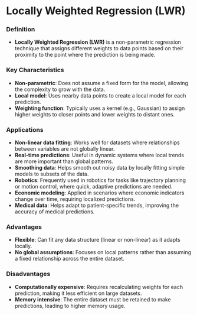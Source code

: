 # Locally Weighted Regression (LWR) 

### Definition
- **Locally Weighted Regression (LWR)** is a non-parametric regression technique that assigns different weights to data points based on their proximity to the point where the prediction is being made.

### Key Characteristics
- **Non-parametric**: Does not assume a fixed form for the model, allowing the complexity to grow with the data.
- **Local model**: Uses nearby data points to create a local model for each prediction.
- **Weighting function**: Typically uses a kernel (e.g., Gaussian) to assign higher weights to closer points and lower weights to distant ones.

### Applications
- **Non-linear data fitting**: Works well for datasets where relationships between variables are not globally linear.
- **Real-time predictions**: Useful in dynamic systems where local trends are more important than global patterns.
- **Smoothing data**: Helps smooth out noisy data by locally fitting simple models to subsets of the data.
- **Robotics**: Frequently used in robotics for tasks like trajectory planning or motion control, where quick, adaptive predictions are needed.
- **Economic modeling**: Applied in scenarios where economic indicators change over time, requiring localized predictions.
- **Medical data**: Helps adapt to patient-specific trends, improving the accuracy of medical predictions.

### Advantages
- **Flexible**: Can fit any data structure (linear or non-linear) as it adapts locally.
- **No global assumptions**: Focuses on local patterns rather than assuming a fixed relationship across the entire dataset.

### Disadvantages
- **Computationally expensive**: Requires recalculating weights for each prediction, making it less efficient on large datasets.
- **Memory intensive**: The entire dataset must be retained to make predictions, leading to higher memory usage.
